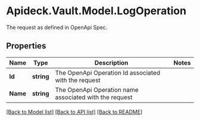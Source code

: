 # Apideck.Vault.Model.LogOperation
The request as defined in OpenApi Spec.

## Properties

Name | Type | Description | Notes
------------ | ------------- | ------------- | -------------
**Id** | **string** | The OpenApi Operation Id associated with the request | 
**Name** | **string** | The OpenApi Operation name associated with the request | 

[[Back to Model list]](../README.md#documentation-for-models) [[Back to API list]](../README.md#documentation-for-api-endpoints) [[Back to README]](../README.md)

